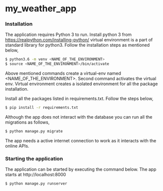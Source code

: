 # my_weather_app

### Installation

The application requires Python 3 to run.
Install python 3 from https://realpython.com/installing-python/
virtual environment is a part of standard library for python3. 
Follow the installation steps as mentioned below,
```sh
$ python3.6 -m venv <NAME_OF_THE_ENVIRONMENT> 
$ source <NAME_OF_THE_ENVIRONMENT>/bin/activate
```
Above mentioned commands create a virtual-env named <NAME_OF_THE_ENVIRONMENT>. Second command activates the virtual env. Virtual environment creates a isolated environment for all the package installation.

Install all the packages listed in requirements.txt. Follow the steps below,
```sh
$ pip install -r requirements.txt
```

Although the app does not interact with the database you can run all the migrations as follows,
```sh
$ python manage.py migrate
```

The app needs a active internet connection to work as it interacts with the online APIs.

### Starting the application
The application can be started by executing the command below. The app starts at http://localhost:8000

```sh
$ python manage.py runserver
```
